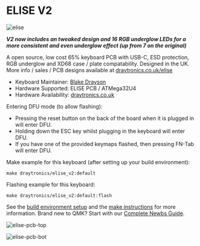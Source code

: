 # ELISE V2

![elise](https://www.draytronics.co.uk/wp-content/uploads/2021/08/repository-open-graph-template-v2.png)

***V2 now includes an tweaked design and 16 RGB underglow LEDs for a more consistent and even underglow effect (up from 7 on the original)***

A open source, low cost 65% keyboard PCB with USB-C, ESD protection, RGB underglow and XD68 case / plate compatability.  Designed in the UK. 
More info / sales / PCB designs available at [draytronics.co.uk/elise](https://draytronics.co.uk)

* Keyboard Maintainer: [Blake Drayson](https://github.com/ghostseven)
* Hardware Supported: ELISE PCB / ATMega32U4
* Hardware Availability: [draytronics.co.uk](https://draytronics.co.uk)


Entering DFU mode (to allow flashing):

 - Pressing the reset button on the back of the board when it is plugged in will enter DFU.
 - Holding down the ESC key whilst plugging in the keyboard will enter DFU.
 - If you have one of the provided keymaps flashed, then pressing FN-Tab will enter DFU.
    
Make example for this keyboard (after setting up your build environment):

    make draytronics/elise_v2:default

Flashing example for this keyboard:

    make draytronics/elise_v2:default:flash

See the [build environment setup](https://docs.qmk.fm/#/getting_started_build_tools) and the [make instructions](https://docs.qmk.fm/#/getting_started_make_guide) for more information. Brand new to QMK? Start with our [Complete Newbs Guide](https://docs.qmk.fm/#/newbs).


![elise-pcb-top](https://www.draytronics.co.uk/wp-content/uploads/2021/08/Draytronics-Elise-PCB-V2-top.png)

![elise-pcb-bot](https://www.draytronics.co.uk/wp-content/uploads/2021/08/Draytronics-Elise-PCB-V2-bottom.png)
